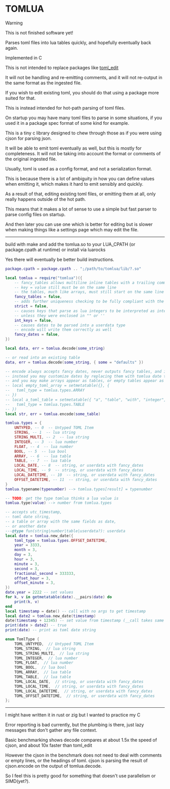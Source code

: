 # TOMLUA

> [!WARNING]
> This is not finished software yet!

Parses toml files into lua tables quickly, and hopefully eventually back again.

Implemented in C

This is not intended to replace packages like [toml_edit](https://github.com/nvim-neorocks/toml-edit.lua)

It will not be handling and re-emitting comments, and it will not re-output in the same format as the ingested file.

If you wish to edit existing toml, you should do that using a package more suited for that.

This is instead intended for hot-path parsing of toml files.

On startup you may have many toml files to parse in some situations, if you used it in a package spec format of some kind for example.

This is a tiny c library designed to chew through those as if you were using cjson for parsing json.

It will be able to emit toml eventually as well, but this is mostly for completeness. It will not be taking into account the format or comments of the original ingested file.

Usually, toml is used as a config format, and not a serialization format.

This is because there is a lot of ambiguity in how you can define values when emitting it,
which makes it hard to emit sensibly and quickly.

As a result of that, editing existing toml files, or emitting them at all, only really happens outside of the hot path.

This means that it makes a lot of sense to use a simple but fast parser to parse config files on startup.

And then later you can use one which is better for editing but is slower when making things like a settings page which may edit the file.

---

build with make and add the tomlua.so to your LUA_CPATH (or package.cpath at runtime) or install via luarocks

Yes there will eventually be better build instructions.

```lua
package.cpath = package.cpath .. ";/path/to/tomlua/lib/?.so"

local tomlua = require("tomlua")({
    -- fancy_tables allows multiline inline tables with a trailing comma
    -- key = value still must be on the same line
    -- the tables, much like arrays, must still start on the same line as their key as well
    fancy_tables = false,
    -- adds further uniqueness checking to be fully compliant with the toml spec
    strict = false,
    -- causes keys that parse as lua integers to be interpreted as integer keys
    -- unless they were enclosed in "" or ''
    int_keys = false,
    -- causes dates to be parsed into a userdata type
    -- encode will write them correctly as well
    fancy_dates = false,
})

local data, err = tomlua.decode(some_string)

-- or read into an existing table
data, err = tomlua.decode(some_string, { some = "defaults" })

-- encode always accepts fancy dates, never outputs fancy tables, and is unaffected by all opts
-- instead you may customize dates by replacing them with tomlua date types
-- and you may make arrays appear as tables, or empty tables appear as arrays,
-- local empty_toml_array = setmetatable({}, {
--   toml_type = tomlua.types.ARRAY
-- })
-- local a_toml_table = setmetatable({ "a", "table", "with", "integer", "keys" }, {
--   toml_type = tomlua.types.TABLE
-- })
local str, err = tomlua.encode(some_table)

tomlua.types = {
    UNTYPED, -- 0  -- Untyped TOML Item
    STRING, -- 1  -- lua string
    STRING_MULTI, -- 2  -- lua string
    INTEGER, -- 3  -- lua number
    FLOAT, -- 4  -- lua number
    BOOL, -- 5  -- lua bool
    ARRAY, -- 6  -- lua table
    TABLE, -- 7  -- lua table
    LOCAL_DATE, -- 8  -- string, or userdata with fancy_dates
    LOCAL_TIME, -- 9  -- string, or userdata with fancy_dates
    LOCAL_DATETIME, -- 10  -- string, or userdata with fancy_dates
    OFFSET_DATETIME, -- 11  -- string, or userdata with fancy_dates
}
tomlua.typename(typenumber) --> tomlua.types[result] = typenumber

-- TODO: get the type tomlua thinks a lua value is
tomlua.type(value) --> number from tomlua.types

-- accepts utc_timestamp,
-- toml date string,
-- a table or array with the same fields as date,
-- or another date
---@type fun(string|number|table|userdata?): userdata
local date = tomlua.new_date({
    toml_type = tomlua.types.OFFSET_DATETIME,
    year = 3333,
    month = 3,
    day = 3,
    hour = 3,
    minute = 3,
    second = 3,
    fractional_second = 333333,
    offset_hour = 3,
    offset_minute = 3,
})
date.year = 2222 -- set values
for k, v in getmetatable(date).__pairs(date) do
    print(k, v)
end
local timestamp = date() -- call with no args to get timestamp
local date2 = tomlua.new_date(timestamp)
date(timestamp + 12345) -- set value from timestamp (__call takes same arg as new_date)
print(date > date2) -- true
print(date) -- print as toml date string
```

```c
enum TomlType {
    TOML_UNTYPED,  // Untyped TOML Item
    TOML_STRING,  // lua string
    TOML_STRING_MULTI,  // lua string
    TOML_INTEGER,  // lua number
    TOML_FLOAT,  // lua number
    TOML_BOOL,  // lua bool
    TOML_ARRAY,  // lua table
    TOML_TABLE,  // lua table
    TOML_LOCAL_DATE,  // string, or userdata with fancy_dates
    TOML_LOCAL_TIME,  // string, or userdata with fancy_dates
    TOML_LOCAL_DATETIME,  // string, or userdata with fancy_dates
    TOML_OFFSET_DATETIME,  // string, or userdata with fancy_dates
};
```

---

I might have written it in rust or zig but I wanted to practice my C

Error reporting is bad currently, but the plumbing is there, just lazy messages that don't gather any file context.

Basic benchmarking shows decode compares at about 1.5x the speed of cjson, and about 10x faster than toml_edit

However the cjson in the benchmark does not need to deal with comments or empty lines, or the headings of toml.
cjson is parsing the result of cjson.encode on the output of tomlua.decode.

So I feel this is pretty good for something that doesn't use parallelism or SIMD(yet?).
